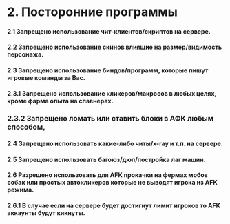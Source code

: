 # 2. Посторонние программы

#### 2.1 Запрещено использование чит-клиентов/скриптов на сервере.

#### 2.2 Запрещено использование скинов влиящие на размер/видимость персонажа.

#### 2.3 Запрещено использование биндов/программ, которые пишут игровые команды за Вас.

#### 2.3.1 Запрещено использование кликеров/макросов в любых целях, кроме фарма опыта на спавнерах.

### 2.3.2 Запрещено ломать или ставить блоки в АФК любым способом, 

#### 2.4 Запрещено использовать какие-либо читы/x-ray и т.п. на сервере.

#### 2.5 Запрещено использовать багоюз/дюп/постройка лаг машин.

#### 2.6 Разрешено использовать для AFK прокачки на фермах мобов собак или простых автокликеров которые не выводят игрока из AFK режима.

#### 2.6.1 В случае если на сервере будет достигнут лимит игроков то AFK аккаунты будут кикнуты.
